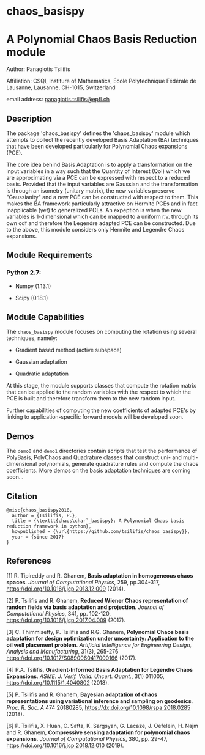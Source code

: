 # chaos_basispy
A Polynomial Chaos Basis Reduction module
=======================================

Author:       Panagiotis Tsilifis

Affiliation:  CSQI, Institure of Mathematics, 
              École Polytechnique Fédérale de Lausanne, Lausanne, CH-1015, Switzerland

email address: panagiotis.tsilifis@epfl.ch

Description
-----------

The package 'chaos_basispy' defines the 'chaos_basispy' module which attempts to 
collect the recently developed Basis Adaptation (BA) techniques that have been developed 
particularly for Polynomial Chaos expansions (PCE). 

The core idea behind Basis Adaptation is to apply a transformation on the input variables
in a way such that the Quantity of Interest (QoI) which we are approximating via a PCE can
be expressed with respect to a reduced basis. Provided that the input variables are Gaussian
and the transformation is through an isometry (unitary matrix), the new variables preserve 
"Gaussianity" and a new PCE can be constructed with respect to them. This makes the BA 
framework particularly attractive on Hermite PCEs and in fact inapplicable (yet) to 
generalized PCEs. An expeption is when the new variables is 1-dimensional which can be mapped
to a uniform r.v. through its own cdf and therefore the Legendre adapted PCE can be constructed.
Due to the above, this module considers only Hermite and Legendre Chaos expansions.

Module Requirements
-------------------
### Python 2.7:

- Numpy (1.13.1)

- Scipy (0.18.1)


Module Capabilities
-------------------

The `chaos_basispy` module focuses on computing the rotation using several techniques, namely:

- Gradient based method (active subspace)

- Gaussian adaptation

- Quadratic adaptation 

At this stage, the module supports classes that compute the rotation matrix that can be applied to the random variables with the respect to which the PCE is built and therefore transform them to the new random input. 

Further capabilities of computing the new coefficients of adapted PCE's by linking to application-specific forward models will be developed soon.

Demos
-----

The `demo0` and `demo1` directories contain scripts that test the performance of PolyBasis, PolyChaos and Quadrature classes that construct uni- and multi-dimensional polynomials, generate quadrature rules and compute the chaos coefficients. 
More demos on the basis adaptation techniques are coming soon...
<!--To quickly validate that the package is properly installed and bug-free, please see the /demos directory. Currently only demo1 is complete. For details on the demo please see section 3.1 in [4]. Demo2 and more are coming soon...-->

Citation
--------
      
    @misc{chaos_basispy2018,
      author = {Tsilifis, P.},
      title = {\texttt{chaos\char`_basispy}: A Polynomial Chaos basis reduction framework in python},
      howpublished = {\url{https://github.com/tsilifis/chaos_basispy}},
      year = {since 2017} 
    }

References
----------

[1] R. Tipireddy and R. Ghanem, **Basis adaptation in homogeneous chaos spaces**. *Journal of Computational Physics*, 259, pp.304-317, https://doi.org/10.1016/j.jcp.2013.12.009 (2014).

[2] P. Tsilifis and R. Ghanem, **Reduced Wiener Chaos representation of random fields via basis adaptation and projection**. *Journal of Computational Physics*, 341, pp. 102-120, https://doi.org/10.1016/j.jcp.2017.04.009 (2017).

[3] C. Thimmisetty, P. Tsilifis and R.G. Ghanem, **Polynomial Chaos basis adaptation for design optimization under uncertainty: Application to the oil well placement problem**. *Artificial Intelligence for Engineering Design, Analysis and Manufacturing*, 31(3), 265-276 https://doi.org/10.1017/S0890060417000166 (2017).

[4] P.A. Tsilifis, **Gradient-Informed Basis Adaptation for Legendre Chaos Expansions**. *ASME. J. Verif. Valid. Uncert. Quant.*, 3(1) 011005, https://doi.org/10.1115/1.4040802 (2018).

[5] P. Tsilifis and R. Ghanem, **Bayesian adaptation of chaos representations using variational inference and sampling on geodesics**. *Proc. R. Soc. A* 474 20180285, https://dx.doi.org/10.1098/rspa.2018.0285 (2018). 

[6] P. Tsilifis, X. Huan, C. Safta, K. Sargsyan, G. Lacaze, J. Oefelein, H. Najm and R. Ghanem, **Compressive sensing adaptation for polynomial chaos expansions**. *Journal of Computational Physics*, 380, pp. 29-47, https://doi.org/10.1016/j.jcp.2018.12.010 (2019).


